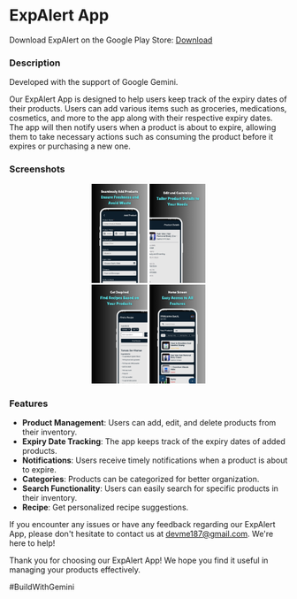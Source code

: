 # ExpAlert App

Download ExpAlert on the Google Play Store: 
  [Download](https://play.google.com/store/apps/details?id=com.prexp.prexp)

### Description

Developed with the support of Google Gemini.

Our ExpAlert App is designed to help users keep track of the expiry dates of their products. Users can add various items such as groceries, medications, cosmetics, and more to the app along with their respective expiry dates. The app will then notify users when a product is about to expire, allowing them to take necessary actions such as consuming the product before it expires or purchasing a new one.

### Screenshots

<div align="center">
    <img src="https://github.com/Yash-chotaliya/PREXP-SS/blob/main/1.png" alt="add product" width="20%">
    <img src="https://github.com/Yash-chotaliya/PREXP-SS/blob/main/2.png" alt="edit and customize" width="20%">
    <br>
    <img src="https://github.com/Yash-chotaliya/PREXP-SS/blob/main/3.png" alt="recipe suggestion" width="20%">
    <img src="https://github.com/Yash-chotaliya/PREXP-SS/blob/main/4.png" alt="home screen" width="20%">
    <br>
  
</div>

### Features

- **Product Management**: Users can add, edit, and delete products from their inventory.
- **Expiry Date Tracking**: The app keeps track of the expiry dates of added products.
- **Notifications**: Users receive timely notifications when a product is about to expire.
- **Categories**: Products can be categorized for better organization.
- **Search Functionality**: Users can easily search for specific products in their inventory.
- **Recipe**: Get personalized recipe suggestions.

If you encounter any issues or have any feedback regarding our ExpAlert App, please don't hesitate to contact us at [devme187@gmail.com](mailto:devme187@gmail.com). We're here to help!

Thank you for choosing our ExpAlert App! We hope you find it useful in managing your products effectively.

#BuildWithGemini
